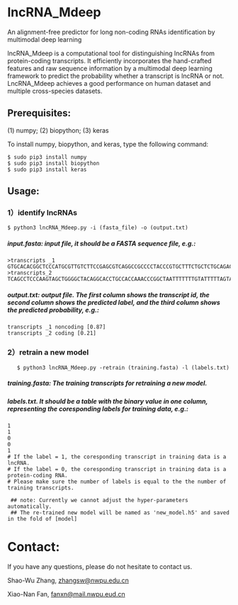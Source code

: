 # lncRNA_Mdeep
An alignment-free predictor for long non-coding RNAs identification by multimodal deep learning

lncRNA_Mdeep is a computational tool for distinguishing lncRNAs from protein-coding transcripts. It efficiently incorporates the hand-crafted features and raw sequence information by a multimodal deep learning framework to predict the probability whether a transcript is lncRNA or not. LncRNA_Mdeep achieves a good performance on human dataset and multiple cross-species datasets.

## Prerequisites: 
(1) numpy; (2) biopython; (3) keras

To install numpy, biopython, and keras, type the following command:

    $ sudo pip3 install numpy
    $ sudo pip3 install biopython
    $ sudo pip3 install keras

## Usage:
### 1）identify lncRNAs

    $ python3 lncRNA_Mdeep.py -i (fasta_file) -o (output.txt)
  
   ##### input.fasta: input file, it should be a FASTA sequence file, e.g.:
    >transcripts _1
    GTGCACACGGCTCCCATGCGTTGTCTTCCGAGCGTCAGGCCGCCCCTACCCGTGCTTTCTGCTCTGCAGACCCTCTTCCTAGACCTCCGTCCTTTGTCCCATCGCTGCCTTCCCCTCAAGCTCAGGGCCAAGCTGTCCGCCAACCTCGGCTCCTCCGGGCAGCCCTCGCCCGGGGTGCGCCCCGGGGCAGGACCCCCAGCCCACGCCCAGGGCCCGCCCCTGCCCTCCAGCCCTACGCCTTGACCCGCTTTCCTGCGTCTCTCAGCCTACCTGACCTTGTCTTTACCTCTGT…
    >transcripts_2
    TCAGCCTCCCAAGTAGCTGGGGCTACAGGCACCTGCCACCAAACCCGGCTAATTTTTTTGTATTTTTAGTAGAGACGGGGTTTCACCGTGTTAGCCAGGATCGTCTTGATCTCCTGACCTTGTGATCCACCCGCCTCGGCCTCCCAAATTGCTGGGATTACAGATGTGAGCCACCGCACCTGGTCCAAGAACCCAAGTTTTAGATCTAGAGTGATGTCAGCATGACATTGATTTCCTGAGGCCCAGGGGCGAAGGAGCTGAGGACAGCAGAGGGGTG…
   ##### output.txt: output file. The first column shows the transcript id, the second column shows the predicted label, and the third column shows the predicted probability, e.g.:
    transcripts _1 noncoding [0.87]
    transcripts _2 coding [0.21]

### 2）retrain a new model

       $ python3 lncRNA_Mdeep.py -retrain (training.fasta) -l (labels.txt)
         
   ##### training.fasta: The training transcripts for retraining a new model. 
   ##### labels.txt. It should be a table with the binary value in one column, representing the coresponding labels for training data, e.g.:
    1
    1
    0
    0
    1
    # If the label = 1, the coresponding transcript in training data is a lncRNA. 
    # If the label = 0, the coresponding transcript in training data is a protein-coding RNA. 
    # Please make sure the number of labels is equal to the the number of training transcripts.
       
     ## note: Currently we cannot adjust the hyper-parameters automatically. 
     ## The re-trained new model will be named as 'new_model.h5' and saved in the fold of [model]

# Contact:
If you have any questions, please do not hesitate to contact us.

Shao-Wu Zhang, zhangsw@nwpu.edu.cn

Xiao-Nan Fan, fanxn@mail.nwpu.eud.cn
